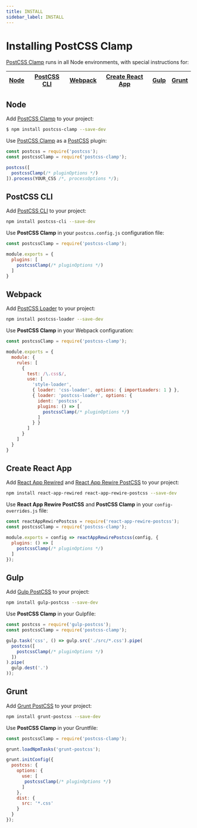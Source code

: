 ```yaml
---
title: INSTALL
sidebar_label: INSTALL
---
```

# Installing PostCSS Clamp

[PostCSS Clamp] runs in all Node environments, with special instructions for:

| [Node](#node) | [PostCSS CLI](#postcss-cli) | [Webpack](#webpack) | [Create React App](#create-react-app) | [Gulp](#gulp) | [Grunt](#grunt) |
| --- | --- | --- | --- | --- | --- |

## Node

Add [PostCSS Clamp] to your project:

```bash
$ npm install postcss-clamp --save-dev
```

Use [PostCSS Clamp] as a [PostCSS] plugin:

```js
const postcss = require('postcss');
const postcssClamp = require('postcss-clamp');

postcss([
  postcssClamp(/* pluginOptions */)
]).process(YOUR_CSS /*, processOptions */);
```

## PostCSS CLI

Add [PostCSS CLI] to your project:

```bash
npm install postcss-cli --save-dev
```

Use **PostCSS Clamp** in your `postcss.config.js` configuration file:

```js
const postcssClamp = require('postcss-clamp');

module.exports = {
  plugins: [
    postcssClamp(/* pluginOptions */)
  ]
}
```

## Webpack

Add [PostCSS Loader] to your project:

```bash
npm install postcss-loader --save-dev
```

Use **PostCSS Clamp** in your Webpack configuration:

```js
const postcssClamp = require('postcss-clamp');

module.exports = {
  module: {
    rules: [
      {
        test: /\.css$/,
        use: [
          'style-loader',
          { loader: 'css-loader', options: { importLoaders: 1 } },
          { loader: 'postcss-loader', options: {
            ident: 'postcss',
            plugins: () => [
              postcssClamp(/* pluginOptions */)
            ]
          } }
        ]
      }
    ]
  }
}
```

## Create React App

Add [React App Rewired] and [React App Rewire PostCSS] to your project:

```bash
npm install react-app-rewired react-app-rewire-postcss --save-dev
```

Use **React App Rewire PostCSS** and **PostCSS Clamp** in your
`config-overrides.js` file:

```js
const reactAppRewirePostcss = require('react-app-rewire-postcss');
const postcssClamp = require('postcss-clamp');

module.exports = config => reactAppRewirePostcss(config, {
  plugins: () => [
    postcssClamp(/* pluginOptions */)
  ]
});
```

## Gulp

Add [Gulp PostCSS] to your project:

```bash
npm install gulp-postcss --save-dev
```

Use **PostCSS Clamp** in your Gulpfile:

```js
const postcss = require('gulp-postcss');
const postcssClamp = require('postcss-clamp');

gulp.task('css', () => gulp.src('./src/*.css').pipe(
  postcss([
    postcssClamp(/* pluginOptions */)
  ])
).pipe(
  gulp.dest('.')
));
```

## Grunt

Add [Grunt PostCSS] to your project:

```bash
npm install grunt-postcss --save-dev
```

Use **PostCSS Clamp** in your Gruntfile:

```js
const postcssClamp = require('postcss-clamp');

grunt.loadNpmTasks('grunt-postcss');

grunt.initConfig({
  postcss: {
    options: {
      use: [
       postcssClamp(/* pluginOptions */)
      ]
    },
    dist: {
      src: '*.css'
    }
  }
});
```

[Gulp PostCSS]: https://github.com/postcss/gulp-postcss
[Grunt PostCSS]: https://github.com/nDmitry/grunt-postcss
[PostCSS]: https://github.com/postcss/postcss
[PostCSS CLI]: https://github.com/postcss/postcss-cli
[PostCSS Loader]: https://github.com/postcss/postcss-loader
[PostCSS Clamp]: https://github.com/polemius/postcss-clamp
[React App Rewire PostCSS]: https://github.com/csstools/react-app-rewire-postcss
[React App Rewired]: https://github.com/timarney/react-app-rewired

